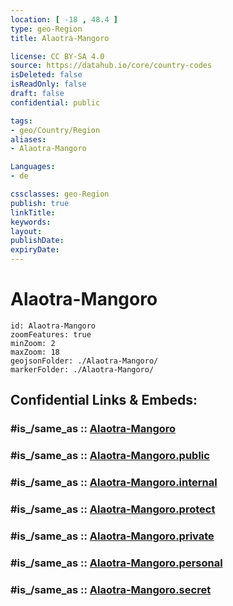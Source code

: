 ```yaml
---
location: [ -18 , 48.4 ] 
type: geo-Region
title: Alaotra-Mangoro

license: CC BY-SA 4.0
source: https://datahub.io/core/country-codes
isDeleted: false
isReadOnly: false
draft: false
confidential: public

tags:
- geo/Country/Region
aliases:
- Alaotra-Mangoro

Languages:
- de

cssclasses: geo-Region
publish: true
linkTitle: 
keywords: 
layout: 
publishDate: 
expiryDate: 
---
```


# Alaotra-Mangoro

```leaflet
id: Alaotra-Mangoro
zoomFeatures: true 
minZoom: 2 
maxZoom: 18
geojsonFolder: ./Alaotra-Mangoro/
markerFolder: ./Alaotra-Mangoro/
```


## Confidential Links & Embeds: 

### #is_/same_as :: [Alaotra-Mangoro](/_Standards/Earth/Continent/Africa/Africa~East/Madagascar/Provinces~Madagascar/Toamasina/counties~Toamasina/Alaotra-Mangoro.md) 

### #is_/same_as :: [Alaotra-Mangoro.public](/_public/Earth/Continent/Africa/Africa~East/Madagascar/Provinces~Madagascar/Toamasina/counties~Toamasina/Alaotra-Mangoro.public.md) 

### #is_/same_as :: [Alaotra-Mangoro.internal](/_internal/Earth/Continent/Africa/Africa~East/Madagascar/Provinces~Madagascar/Toamasina/counties~Toamasina/Alaotra-Mangoro.internal.md) 

### #is_/same_as :: [Alaotra-Mangoro.protect](/_protect/Earth/Continent/Africa/Africa~East/Madagascar/Provinces~Madagascar/Toamasina/counties~Toamasina/Alaotra-Mangoro.protect.md) 

### #is_/same_as :: [Alaotra-Mangoro.private](/_private/Earth/Continent/Africa/Africa~East/Madagascar/Provinces~Madagascar/Toamasina/counties~Toamasina/Alaotra-Mangoro.private.md) 

### #is_/same_as :: [Alaotra-Mangoro.personal](/_personal/Earth/Continent/Africa/Africa~East/Madagascar/Provinces~Madagascar/Toamasina/counties~Toamasina/Alaotra-Mangoro.personal.md) 

### #is_/same_as :: [Alaotra-Mangoro.secret](/_secret/Earth/Continent/Africa/Africa~East/Madagascar/Provinces~Madagascar/Toamasina/counties~Toamasina/Alaotra-Mangoro.secret.md)

